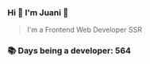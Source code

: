 ### Hi 👋 I&#39;m Juani 🦁

> I&#39;m a Frontend Web Developer SSR

### 📚 Days being a developer: 564
